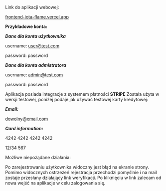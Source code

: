 Link do aplikacji webowej:

[frontend-iota-flame.vercel.app](https://frontend-iota-flame.vercel.app/)

**Przykładowe konta:**

_**Dane dla konta użytkownika**_

username: user@test.com

password: password

**_Dane dla konta admistratora_**

username: admin@test.com

password: password


Aplikacja posiada integracje z systemem płatności **STRIPE**
Została użyta w wersji testowej, poniżej podaje jak używać testowej karty kredytowej:

**_Email:_**

dowolny@email.com

**_Card information:_**

4242 4242 4242 4242

12/34   567


Możliwe niepożądane działania:

Po zarejestrowaniu użytkownika widoczny jest błąd na ekranie strony.
Pomimo widocznych ostrzeżeń rejestracja przechodzi pomyślnie i na mail zostaje przesłany działający link weryfikacji.
Po kliknięciu w link zalecam od nowa wejść na aplikacje w celu zalogowania się.